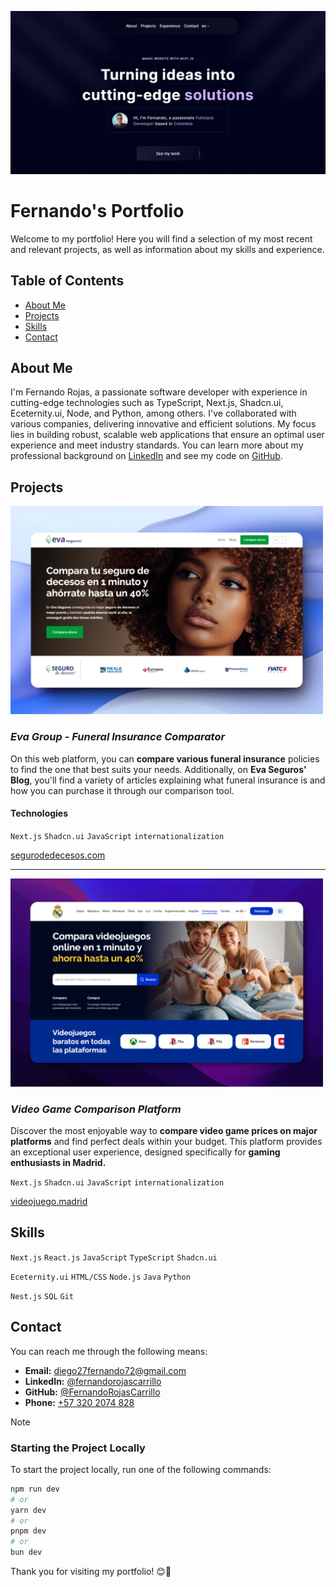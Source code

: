 ![portfolio screenshot](./public/readme/hero.webp)

# Fernando's Portfolio

Welcome to my portfolio! Here you will find a selection of my most recent and relevant projects, as well as information about my skills and experience.

## Table of Contents

- [About Me](#about-me)
- [Projects](#projects)
- [Skills](#skills)
- [Contact](#contact)

## About Me

I'm Fernando Rojas, a passionate software developer with experience in cutting-edge technologies such as TypeScript, Next.js, Shadcn.ui, Eceternity.ui, Node, and Python, among others. I've collaborated with various companies, delivering innovative and efficient solutions. My focus lies in building robust, scalable web applications that ensure an optimal user experience and meet industry standards. You can learn more about my professional background on [LinkedIn](https://www.linkedin.com/in/fernandorojascarrillo/) and see my code on [GitHub](https://github.com/FernandoRojasCarrillo).


## Projects

<img src="./public/sections/recentProjects/decesos.webp" alt="funeral insurance" width="500" />

### *Eva Group - Funeral Insurance Comparator*

On this web platform, you can **compare various funeral insurance** policies to find the one that best suits your needs. Additionally, on **Eva Seguros' Blog**, you'll find a variety of articles explaining what funeral insurance is and how you can purchase it through our comparison tool.

#### Technologies

`Next.js` `Shadcn.ui` `JavaScript` `internationalization`

[segurodedecesos.com](https://www.segurodedecesos.com/)

---

<img src="./public/sections/recentProjects/madrid.webp" alt="video game comparison" width="500" />

### *Video Game Comparison Platform*

Discover the most enjoyable way to **compare video game prices on major platforms** and find perfect deals within your budget. This platform provides an exceptional user experience, designed specifically for **gaming enthusiasts in Madrid.**

`Next.js` `Shadcn.ui` `JavaScript` `internationalization`

[videojuego.madrid](https://www.videojuego.madrid/)


## Skills

`Next.js`
`React.js`
`JavaScript`
`TypeScript`
`Shadcn.ui`
<br/>

`Eceternity.ui`
`HTML/CSS`
`Node.js`
`Java`
`Python`
<br/>

`Nest.js`
`SQL`
`Git`


## Contact

You can reach me through the following means:

- **Email:** [diego27fernando72@gmail.com](mailto:diego27fernando72@gmail.com)
- **LinkedIn:** [@fernandorojascarrillo](https://www.linkedin.com/in/fernandorojascarrillo/)
- **GitHub:** [@FernandoRojasCarrillo](https://github.com/FernandoRojasCarrillo)
- **Phone:** [+57 320 2074 828](https://wa.me/573202074828)


> [!NOTE]
> ### Starting the Project Locally

To start the project locally, run one of the following commands:

```bash
npm run dev
# or
yarn dev
# or
pnpm dev
# or
bun dev
```

Thank you for visiting my portfolio! 😊👋


